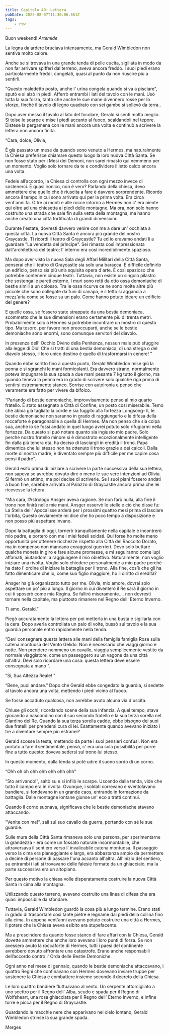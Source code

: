 ```yaml
---
title: Capitolo 40: Lettera
pubDate: 2025-08-07T11:30:06.661Z
tags:
    - rtw
---
```



Buon weekend!
*Artemide*


La legna da ardere bruciava intensamente, ma Gerald Wimbledon non sentiva molto calore.


Anche se si trovava in una grande tenda di pelle cucita, sigillata in modo da non far arrivare spifferi dal terreno, aveva ancora freddo. I suoi piedi erano particolarmente freddi, congelati, quasi al punto da non riuscire più a sentirli.


"Questo maledetto posto, anche l' urina congela quando si va a pisciare", sputò e si alzò in piedi. Afferrò entrambi i lati del tavolo con le mani. Usò tutta la sua forza, tanto che anche le sue mane divennero rosse per lo sforzo, finché il tavolo di legno quadrato con sei gambe si sollevò da terra..


Dopo aver messo il tavolo al lato del focolare, Gerald si sentì molto meglio. Si tolse le scarpe e mise i piedi accanto al fuoco, scaldandoli nel tepore. Distese la pergamena con le mani ancora una volta e continuò a scrivere la lettera non ancora finita.




“Cara, dolce, Olivia,


È già passato un mese da quando sono venuto a Hermes, ma naturalmente la Chiesa preferisce chiamare questo luogo la loro nuova Città Santa. Se non fosse stato per i Mesi dei Demoni, non sarei rimasto qui nemmeno per un momento. Voglio solo tornare da te e condividere il letto caldo  ancora una volta.


Fedele all’accordo, la Chiesa ci controlla con ogni mezzo invece di sostenerci. È quasi ironico, non è vero? Parlando della chiesa, devo ammettere che quello che è riuscita a fare è davvero sorprendente. Ricordo ancora il tempo in cui sono arrivato qui per la prima volta. Era circa vent'anni fa. Oltre ai monti e alle rocce intorno a Hermes non c' era niente qui oltre ad una chiesetta ai piedi delle montagne. Ma ora, non solo hanno costruito una strada che sale fin sulla vetta della montagna, ma hanno anche creato una città fortificata di grandi dimensioni.


Durante l'estate, dovresti davvero venire con me a dare un' occhiata a questa città. La nuova Città Santa è ancora più grande del nostro Graycastle. Ti ricordi il teatro di Graycastle? Tu ed io eravamo andati lì a guardare "La vendetta del principe". Sei rimasta così impressionata dall'architettura del teatro; l' interno era così incredibilmente spazioso.


Ma dopo aver visto la nuova Sala degli Affari Militari della Città Santa, penserai che il teatro di Graycastle sia solo una baracca. È difficile definirlo un edificio, penso sia più un’a squisita opera d'arte. È così spazioso che potrebbe contenere cinque teatri. Tuttavia, non esiste un singolo pilastro che sostenga le pareti esterne. I muri sono retti da otto ossa demoniache di bestie simili a un colosso. Tra le ossa ricurve ce ne sono molte altre più piccole che sono collegate da funi di canapa, e il tetto si aggancia a mezz'aria come se fosse su un palo. Come hanno potuto ideare un edificio del genere?


E quelle ossa, se fossero state strappate da una bestia demoniaca, scommetto che le sue dimensioni erano certamente più di trenta metri. Probabilmente solo a Hermes si potrebbe incontrare un mostro di questo tipo. Ma tesoro, per favore non preoccuparti, anche se le bestie demoniache sono enormi, sono comunque servitori del diavolo.


In presenza dell' Occhio Divino della Penitenza, nessun male può sfuggire alla legge di Dio! Che si tratti di una bestia demoniaca, di una strega o del diavolo stesso, il loro unico destino è quello di trasformarsi in cenere! "


Quando ebbe scritto fino a questo punto, Gerald Wimbledon mise giù la penna e si sgranchì le mani formicolanti. Era davvero strano, normalmente poteva impugnare la sua spada a due mani pesante 7 kg tutto il giorno, ma quando teneva la penna era in grado di scrivere solo qualche riga prima di sentirsi estremamente stanco. Sorrise con autoironia e pensò che veramente era fatto per vivere da bifolco.


“Parlando di bestie demoniache, improvvisamente penso al mio quarto fratello. È stato assegnato a Città di Confine, un posto così miserabile. Temo che abbia già tagliato la corde e sia fuggito alla fortezza Longsong- lì, le bestie demoniache non saranno in grado di raggiungerlo e la difesa della roccaforte è paragonabile a quella di Hermes. Ma non penso che sia colpa sua, anche io se fossi andato in quel luogo avrei potuto solo rifugiarmi nella fortezza. Da questo si può notare quanto sia ingiusto mio padre. Solo perché nostro fratello minore si è dimostrato eccezionalmente intelligente fin dalla più tenera età, ha deciso di lasciargli in eredità il trono. Papà dimentica che lui stesso non ha ottenuto il trono grazie a dei calcoli. Dalla morte di nostra madre, è diventato sempre più difficile per me capire cosa pensi il padre".


Gerald esitò prima di iniziare a scrivere la parte successiva della sua lettera, non sapeva se avrebbe dovuto dire o meno le sue vere intenzioni ad Olivia. Si fermò un attimo, ma poi decise di scriverle. Se i suoi piani fossero andati a buon fine, sarebbe arrivato al Palazzo di Graycastle ancora prima che lei ricevesse la lettera.


“Mia cara, l’Astrologo Ansger aveva ragione. Se non farò nulla, alla fine il trono non finirà nelle mie mani. Ansger osservò le stelle e ciò che disse fu: La Stella dell' Apocalisse arderà per i prossimi quattro mesi prima di lasciare l'orbita, Questo ovviamente mi dice che ho poco tempo a disposizione e non posso più aspettare invano.


Dopo la battaglia di oggi, tornerò tranquillamente nella capitale e incontrerò mio padre, e porterò con me i miei fedeli soldati. Qui forse ho molte meno opportunità per ottenere ricchezze rispetto alla Città del Raccolto Dorato, ma in compenso non mancano coraggiosi guerrieri. Devo solo buttare qualche moneta in giro e fare alcune promesse, e mi seguiranno come lupi affamati, aiutandomi a raggiungere il mio obiettivo. Naturalmente, non voglio iniziare una rivolta. Voglio solo chiedere personalmente a mio padre perché ha dato l' ordine di iniziare la battaglia per il trono. Alla fine, cos’è che gli ha fatto dimenticare che io, come suo figlio maggiore, ho il diritto di eredità?


Ansger ha già organizzato tutto per me. Olivia, mio amore, dovrai solo aspettare un po' più a lungo. Il giorno in cui diventerò il Re sarà il giorno in cui ti sposerò come mia Regina. Se fallirò miseramente.... non dovresti tornare nella capitale, ma piuttosto rimanere nel Regno dell' Eterno Inverno.


Ti amo, Gerald.”


Piegò accuratamente la lettera per poi metterla in una busta e sigillarla con la cera. Dopo averla controllata un paio di volte, bussò sul tavolo e la sua guardia personale entrò rapidamente nella tenda.


“Devi consegnare questa lettera alle mani della famiglia famiglia Rose sulla catena montuosa del Vento Gelido. Non è necessario che viaggi giorno e notte. Non prendere nemmeno un cavallo, viaggia semplicemente vestito da normale viaggiatore, come un passeggero su un vagone da una città all'altra. Devi solo ricordare una cosa: questa lettera deve essere consegnata a mano ".


“Sì, Sua Altezza Reale! "


“Bene, puoi andare.” Dopo che Gerald ebbe congedato la guardia, si sedette al tavolo ancora una volta, mettendo i piedi vicino al fuoco.




Se fosse accaduto qualcosa, non avrebbe avuto alcuna via d'uscita.


Chiuse gli occhi, ricordando scene della sua infanzia. A quel tempo, stava giocando a nascondino con il suo secondo fratello e la sua terza sorella nel Giardino del Re. Quando la sua terza sorella cadde, ebbe bisogno dei suoi due fratelli per prendersi cura di lei. Esattamente quando avevano iniziato i tre a diventare sempre più estranei?


Gerald scosse la testa, mettendo da parte i suoi pensieri confusi. Non era portato a fare il sentimentale, pensò, c' era una sola possibilità per porre fine a tutto questo: doveva sedersi sul trono lui stesso.


In questo momento, dalla tenda si poté udire il suono sordo di un corno.


“Ohh oh oh ohh ohh ohh ohh ohh"


“Sto arrivando!”, saltò su e si infilò le scarpe. Uscendo dalla tenda, vide che tutto il campo era in rivolta. Ovunque, i soldati correvano e sventolavano bandiere, si fondevano in un grande caos, entrando in formazione da battaglia. Dalle montagne lontane giunse un' eco a tratti continui.


Quando il corno suonava, significava che le bestie demoniache stavano attaccando.


“Venite con me!”, salì sul suo cavallo da guerra, portando con sé le sue guardie.


Sulle mura della Città Santa rimaneva solo una persona, per sperimentarne la grandezza - era come un fossato naturale insormontabile, che attraversava il sentiero verso l' invalicabile catena montuosa. Il passaggio verso la cima era pianeggiante e largo, era abbastanza ampio da permettere a decine di persone di passare l'una accanto all'altra. All'inizio del sentiero, su entrambi i lati si trovavano delle falesie formate da un ghiacciaio, ma la parte successiva era un altopiano.


Per questo motivo la chiesa volle disperatamente costruire la nuova Città Santa in cima alla montagna.


Utilizzando questo terreno, avevano costruito una linea di difesa che era quasi impossibile da sfondare.


Tuttavia, Gerald Wimbledon guardò la cosa più a lungo termine. Erano stati in grado di trasportare così tante pietre e legname dai piedi della collina fino alla cima. In appena vent'anni avevano  potuto costruire una città a Hermes, il potere che la Chiesa aveva esibito era stupefacente.


Ma a prescindere da quanto fosse stanco di fare affari con la Chiesa, Gerald dovette ammettere che anche loro avevano i loro punti di forza. Se non avessero avuto la roccaforte di Hermes, tutti i paesi del continente avrebbero dovuto affrontare una catastrofe. Erano anche responsabili dell’accordo  contro l' Orda delle Bestie Demoniche.


Ogni anno nel mese di gennaio, quando le bestie demoniache attaccavano, i quattro Regni che confinavano con Hermes dovevano inviare truppe per sostenere la Chiesa e combattere insieme secondo il decreto della Chiesa.


Le loro quattro bandiere fluttuavano al vento. Un serpente attorcigliato a uno scettro per il Regno dell' Alba, scudo e spada per il Regno di Wolfsheart, una rosa ghiacciata per il Regno dell' Eterno Inverno, e infine torre e picca per il Regno di Graycastle.


Guardando le macchie nere che apparivano nel cielo lontano, Gerald Wimbledon strinse la sua grande spada.




Merges
                                


                                



